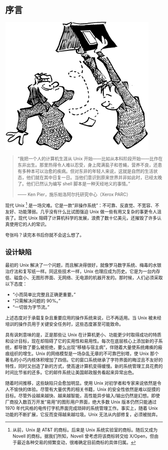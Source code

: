 # 序言

![](.gitbook/assets/xuyan.png)

>“我把一个人的计算机生涯从 Unix 开始——比如从本科阶段开始——比作在东非出生。那里热得令人难以忍受，身上爬满虱子和苍蝇，营养不良，还患有多种本可以治愈的疾病。但对东非的年轻人来说，这就是自然的生活状态，他们就在其中日复一日。当他们意识到原来世界并非如此时，已经太晚了。他们已然认为编写 shell 脚本是一种天经地义的事情。”
>
>—— Ken Pier，施乐帕洛阿尔托研究中心（Xerox PARC）

现代 Unix [^1] 是一场灾难。它是一款“非操作系统”：不可靠、反直觉、不宽容、不友好、功能薄弱。几乎没有什么比试图强迫 Unix 做一些有用又复杂的事更令人沮丧了。现代 Unix 阻碍了计算机科学的发展，浪费了数十亿美元，还摧毁了许多认真使用它的人的常识。

夸张吗？读完本书后你就不会这么想了。

[^1]: 从前，Unix 是 AT\&T 的商标。后来是 Unix 系统实验室的商标。随后又成为 Novell 的商标。据我们所知，Novell 曾考虑将该商标转交给 X/Open，但由于最近各种交易的频繁变动，很难确定目前商标的具体归属。

## 设计缺陷

最初的 Unix 解决了一个问题，而且解决得很好，就像罗马数字系统、梅毒的水银治疗法和复写纸一样。同这些技术一样，Unix 也理应成为历史。它是为一台内存低、磁盘小、无图形界面、无网络、无电源的机器开发的。那时候，人们必须采取以下态度：

* “小而简单比完整且正确更重要。”
* “只需解决问题的 90%。”
* “一切皆为字节流。”

上述态度对于承载复杂且重要应用的操作系统来说，已不再适用。当 Unix 被未经培训的操作员用于关键安全任务时，这些态度甚至可能致命。

具有讽刺意味的是，正是那些让 Unix 在计算机更小、功能更少时取得成功的特质和设计目标，现在却阻碍了它的实用性和易用性。每次在底层核心上添加新的子系统，都导致了要么被拒绝，要么出现“移植与宿主病”，伴随着大量使系统瘫痪的瘢痕组织的增生。Unix 的网络模型是一场杂乱无章的不可靠巴别塔，使 Unix 那个著名的小巧内核体积增加了四倍。它的窗口系统继承了字符界面的晦涩且不友好的特性，同时又创造了新的方式，使高速计算机变得缓慢。新的系统管理工具花费的时间比节省的还多。它的邮件系统让美国邮政服务看起来异常出色。

随着时间推移，这些缺陷只会愈加明显。使用 Unix 对初学者和专家来说依然是令人不愉快的体验。尽管有大量优秀的相关书籍，Unix 的安全性依然是难以捉摸的目标。尽管外设越来越快、越来越智能，高性能异步输入/输出仍然是幻想。即使厂商投入数百万开发“易用”的图形用户界面，绝大多数 Unix 版本仍然只能通过 1970 年代风格的电传打字机界面完成琐碎的系统管理工作。事实上，随着 Unix 功能的不断扩展，它反而变得越来越垃圾。Unix 无法从内部修复，必须被抛弃。
